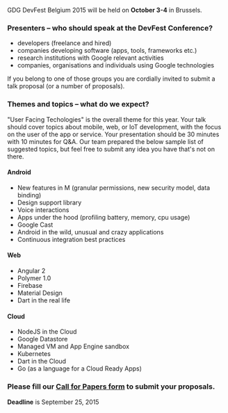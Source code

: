 GDG DevFest Belgium 2015 will be held on **October 3-4** in Brussels. 

### Presenters – who should speak at the DevFest Conference?

* developers (freelance and hired)
* companies developing software (apps, tools, frameworks etc.)
* research institutions with Google relevant activities
* companies, organisations and individuals using Google technologies

If you belong to one of those groups you are cordially invited to submit a talk proposal (or a number of proposals).<br/>

### Themes and topics – what do we expect?

"User Facing Techologies" is the overall theme for this year. Your talk should cover topics about mobile, web, or IoT development, with the focus on the user of the app or service. Your presentation should be 30 minutes with 10 minutes for Q&A.
Our team prepared the below sample list of suggested topics, but feel free to submit any idea you have that's not on there.

#### Android

* New features in M (granular permissions, new security model, data binding)
* Design support library
* Voice interactions
* Apps under the hood (profiling battery, memory, cpu usage)
* Google Cast 
* Android in the wild, unusual and crazy applications
* Continuous integration best practices
  

#### Web

* Angular 2
* Polymer 1.0
* Firebase
* Material Design
* Dart in the real life


#### Cloud

* NodeJS in the Cloud
* Google Datastore
* Managed VM and App Engine sandbox
* Kubernetes
* Dart in the Cloud
* Go (as a language for a Cloud Ready Apps)


### Please fill our [Call for Papers form](https://docs.google.com/forms/d/1sasbvqmd84rEvpAWU9Lxej7T0cEIlsb1dFl_-XQDe1U/viewform) to submit your proposals.

**Deadline** is September 25, 2015<br/>